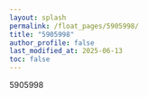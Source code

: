 ```yaml
---
layout: splash
permalink: /float_pages/5905998/
title: "5905998"
author_profile: false
last_modified_at: 2025-06-13
toc: false
---
```

 
5905998
